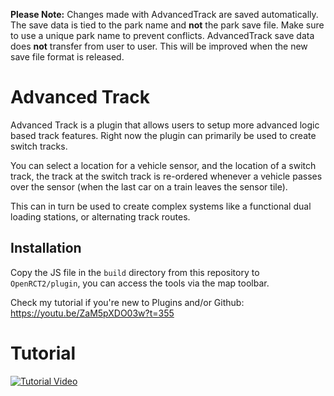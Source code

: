 **Please Note:** Changes made with AdvancedTrack are saved automatically. The save data is tied to the park name and **not** the park save file. Make sure to use a unique park name to prevent conflicts. AdvancedTrack save data does **not** transfer from user to user. This will be improved when the new save file format is released.

# Advanced Track
Advanced Track is a plugin that allows users to setup more advanced logic based track features.
Right now the plugin can primarily be used to create switch tracks.

You can select a location for a vehicle sensor, and the location of a switch track, the track at the switch track is re-ordered whenever a vehicle passes over the sensor (when the last car on a train leaves the sensor tile).

This can in turn be used to create complex systems like a functional dual loading stations, or alternating track routes.

## Installation
Copy the JS file in the `build` directory from this repository to `OpenRCT2/plugin`, you can access the tools via the map toolbar.

Check my tutorial if you're new to Plugins and/or Github:
https://youtu.be/ZaM5pXDO03w?t=355

# Tutorial

[![Tutorial Video](https://img.youtube.com/vi/RrPkdBR5n2M/0.jpg)](https://www.youtube.com/watch?v=RrPkdBR5n2M)
